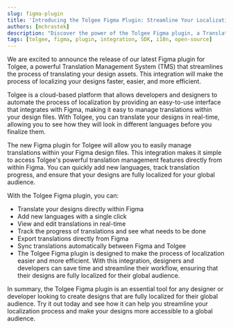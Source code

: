 ```yaml
---
slug: figma-plugin
title: 'Introducing the Tolgee Figma Plugin: Streamline Your Localization Process'
authors: [mchrastek]
description: "Discover the power of the Tolgee Figma plugin, a Translation Management System that integrates seamlessly with Figma, making it easy to manage translations within your design files. With this integration, designers and developers can streamline their localization process and make their designs accessible to a global audience."
tags: [tolgee, figma, plugin, integration, SDK, i18n, open-source]
---
```


We are excited to announce the release of our latest Figma plugin for Tolgee, a powerful Translation Management System (TMS) that streamlines the process of translating your design assets. This integration will make the process of localizing your designs faster, easier, and more efficient.

<!--truncate-->

Tolgee is a cloud-based platform that allows developers and designers to automate the process of localization by providing an easy-to-use interface that integrates with Figma, making it easy to manage translations within your design files. With Tolgee, you can translate your designs in real-time, allowing you to see how they will look in different languages before you finalize them.

The new Figma plugin for Tolgee will allow you to easily manage translations within your Figma design files. This integration makes it simple to access Tolgee's powerful translation management features directly from within Figma. You can quickly add new languages, track translation progress, and ensure that your designs are fully localized for your global audience.

With the Tolgee Figma plugin, you can:

- Translate your designs directly within Figma
- Add new languages with a single click
- View and edit translations in real-time
- Track the progress of translations and see what needs to be done
- Export translations directly from Figma
- Sync translations automatically between Figma and Tolgee
- The Tolgee Figma plugin is designed to make the process of localization easier and more efficient. With this integration, designers and developers can save time and streamline their workflow, ensuring that their designs are fully localized for their global audience.

In summary, the Tolgee Figma plugin is an essential tool for any designer or developer looking to create designs that are fully localized for their global audience. Try it out today and see how it can help you streamline your localization process and make your designs more accessible to a global audience.